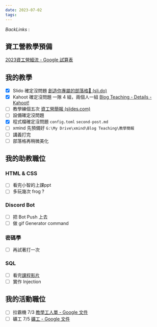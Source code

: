 ```yaml
---
date: 2023-07-02
tags: 
--- 
```

*BackLinks* : 

## 資工營教學預備
[2023資工營細流 - Google 試算表](https://docs.google.com/spreadsheets/d/1DmQ6ODAbrwxkFFpOU7WjtYVrLI-ywcqTujHL9SwZzoQ/edit#gid=919297110)

## 我的教學
- [x] Slido 確定沒問題
      [創造你專屬的部落格🥳 (sli.do)](https://admin.sli.do/event/bCY6mdMxAHph7yhWdJv15h/polls)
- [x] Kahoot 確定沒問題
      一隊 4 組，兩個人一組
      [Blog Teaching - Details - Kahoot!](https://create.kahoot.it/details/c1202aaf-90b8-4efc-b280-c7ab7720543e)
- [ ] 教學練個五次
      [資工營簡報 (slides.com)](https://slides.com/othsueh/deck-838e36)
- [ ] 設備確定沒問題
- [x] 程式檔確定沒問題
      `config.toml`
      `second-post.md`
- [ ] xmind 先預備好
      `G:\My Drive\xmind\Blog Teaching\教學簡報`
- [ ] 講義打完
- [ ] 部落格再稍微美化
## 我的助教職位
### HTML & CSS
- [ ] 看完小智的上課ppt
- [ ] 多玩幾次 frog ?
### Discord Bot
- [ ] 把 Bot Push 上去
- [ ] 做 gif Generator command
### 密碼學
- [ ] 再試著打一次
### SQL
- [ ] 看完[課程影片](https://www.youtube.com/watch?v=LhmNE9VEJwQ&ab_channel=Maxx)
- [ ] 實作 Injection

## 我的活動職位
- [ ] 拉霸機 7/3 [教學工人單 - Google 文件](https://docs.google.com/document/d/1P_5W-k5Q8gtAHTX900_WUST4qd2C2wvn3m4Nlvpn4bg/edit)
- [ ] 礦工 7/5 [礦工 - Google 文件](https://docs.google.com/document/d/1qoCSaqH1Gd8mxzhPmJS3IN5spcze_hjr_70yLmh2nAc/edit)